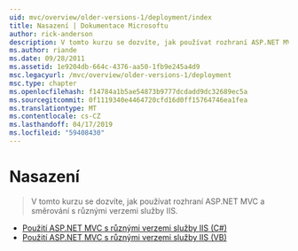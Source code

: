 ```yaml
---
uid: mvc/overview/older-versions-1/deployment/index
title: Nasazení | Dokumentace Microsoftu
author: rick-anderson
description: V tomto kurzu se dozvíte, jak používat rozhraní ASP.NET MVC a směrování s různými verzemi služby IIS.
ms.author: riande
ms.date: 09/28/2011
ms.assetid: 1e9204db-664c-4376-aa50-1fb9e245a4d9
msc.legacyurl: /mvc/overview/older-versions-1/deployment
msc.type: chapter
ms.openlocfilehash: f14784a1b5ae54873b9777dcdadd9dc32689ec5a
ms.sourcegitcommit: 0f1119340e4464720cfd16d0ff15764746ea1fea
ms.translationtype: MT
ms.contentlocale: cs-CZ
ms.lasthandoff: 04/17/2019
ms.locfileid: "59408430"
---
```

# <a name="deployment"></a>Nasazení

> V tomto kurzu se dozvíte, jak používat rozhraní ASP.NET MVC a směrování s různými verzemi služby IIS.


- [Použití ASP.NET MVC s různými verzemi služby IIS (C#)](using-asp-net-mvc-with-different-versions-of-iis-cs.md)
- [Použití ASP.NET MVC s různými verzemi služby IIS (VB)](using-asp-net-mvc-with-different-versions-of-iis-vb.md)
